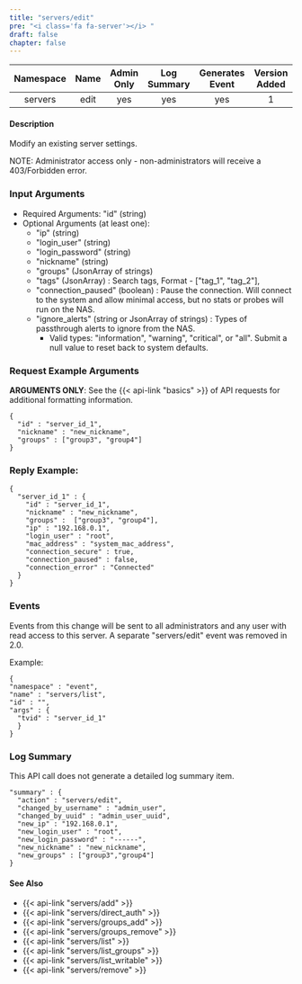 ```yaml
---
title: "servers/edit"
pre: "<i class='fa fa-server'></i> "
draft: false
chapter: false
---
```


| Namespace | Name | Admin Only | Log Summary | Generates Event | Version Added
|:----------------:|:--------:|:--------:|:--------:|:--------:|:---:|
| servers | edit | yes | yes | yes | 1 |

#### Description
Modify an existing server settings.

NOTE: Administrator access only - non-administrators will receive a 403/Forbidden error.

### Input Arguments
* Required Arguments: "id" (string)
* Optional Arguments (at least one): 
   * "ip" (string)
   * "login_user" (string)
   * "login_password" (string)
   * "nickname" (string)
   * "groups" (JsonArray of strings)
   * "tags" (JsonArray) : Search tags, Format - ["tag_1", "tag_2"],
   * "connection_paused" (boolean) : Pause the connection. Will connect to the system and allow minimal access, but no stats or probes will run on the NAS.
   * "ignore_alerts" (string or JsonArray of strings) : Types of passthrough alerts to ignore from the NAS.
      * Valid types: "information", "warning", "critical", or "all". Submit a null value to reset back to system defaults.

### Request Example Arguments
**ARGUMENTS ONLY**: See the {{< api-link "basics" >}} of API requests for additional formatting information.

```
{
  "id" : "server_id_1",
  "nickname" : "new_nickname",
  "groups" : ["group3", "group4"]
}
```

### Reply Example:
```
{
  "server_id_1" : {
    "id" : "server_id_1",
    "nickname" : "new_nickname",
    "groups" :  ["group3", "group4"],
    "ip" : "192.168.0.1",
    "login_user" : "root",
    "mac_address" : "system_mac_address",
    "connection_secure" : true,
    "connection_paused" : false,
    "connection_error" : "Connected"
  }
}
```


### Events
Events from this change will be sent to all administrators and any user with read access to this server.
A separate "servers/edit" event was removed in 2.0.

Example:
```
{
"namespace" : "event",
"name" : "servers/list",
"id" : "",
"args" : {
  "tvid" : "server_id_1"
  }
}
```

### Log Summary
This API call does not generate a detailed log summary item.
```
"summary" : {
  "action" : "servers/edit",
  "changed_by_username" : "admin_user",
  "changed_by_uuid" : "admin_user_uuid",
  "new_ip" : "192.168.0.1",
  "new_login_user" : "root",
  "new_login_password" : "------",
  "new_nickname" : "new_nickname",
  "new_groups" : ["group3","group4"]
}
```
#### See Also
* {{< api-link "servers/add" >}}
* {{< api-link "servers/direct_auth" >}}
* {{< api-link "servers/groups_add" >}}
* {{< api-link "servers/groups_remove" >}}
* {{< api-link "servers/list" >}}
* {{< api-link "servers/list_groups" >}}
* {{< api-link "servers/list_writable" >}}
* {{< api-link "servers/remove" >}}
